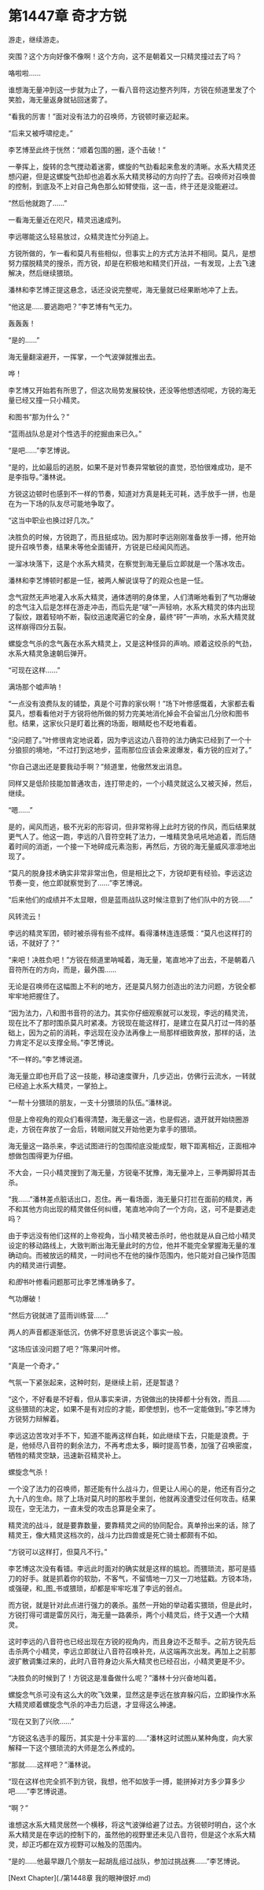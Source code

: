 # 第1447章 奇才方锐

游走，继续游走。

突围？这个方向好像不像啊！这个方向，这不是朝着又一只精灵撞过去了吗？

咯啦啦……

谁想海无量冲到这一步就为止了，一看八音符这边整齐列阵，方锐在频道里发了个笑脸，海无量返身就钻回迷雾了。

“看我的厉害！”面对没有法力的召唤师，方锐顿时豪迈起来。

“后来又被呼啸挖走。”

李艺博至此终于恍然：“顺着包围的圈，逐个击破！”

一拳挥上，旋转的念气搅动着迷雾，螺旋的气劲看起来愈发的清晰。水系大精灵还想闪避，但是这螺旋气劲却也追着水系大精灵移动的方向拧了去。召唤师对召唤兽的控制，到底及不上对自己角色那么如臂使指，这一击，终于还是没能避过。

“然后他就跑了……”

一看海无量近在咫尺，精灵迅速成列。

李远哪能这么轻易放过，众精灵连忙分列追上。

方锐所做的，乍一看和莫凡有些相似，但事实上的方式方法并不相同。莫凡，是想努力摆脱精灵的搜杀，而方锐，却是在积极地和精灵们开战，一有发现，上去飞速解决，然后继续猥琐。

潘林和李艺博正提这悬念，话还没说完整呢，海无量就已经果断地冲了上去。

“他这是……要逃跑吧？”李艺博有气无力。

轰轰轰！

“是的……”

海无量翻滚避开，一挥掌，一个气波弹就推出去。

哗！

李艺博又开始若有所思了，但这次局势发展较快，还没等他想透彻呢，方锐的海无量已经又撞一只小精灵。

和图书“那为什么？”

“蓝雨战队总是对个性选手的挖掘由来已久。”

“是吧……”李艺博说。

“是的，比如最后的逃脱，如果不是对节奏异常敏锐的直觉，恐怕很难成功，是不是李指导。”潘林说。

方锐这边顿时也感到不一样的节奏，知道对方真是耗无可耗，选手放手一拼，也是在为一下场的队友尽可能地争取了。

“这当中职业也换过好几次。”

决胜负的时候，方锐跑了，而且挺成功。因为那时李远刚刚准备放手一搏，他开始提升召唤节奏，结果未等他全面铺开，方锐是已经闻风而逃。

一溜冰块落下，这是个水系大精灵，在察觉到海无量后立即就是一个落冰攻击。

潘林和李艺博顿时都是一怔，被两人解说误导了的观众也是一怔。

念气寂然无声地灌入水系大精灵，通体透明的身体里，人们清晰地看到了气功爆破的念气注入后是怎样在游走冲击，而后先是“啵”一声轻响，水系大精灵的体内出现了裂纹，跟着轻响不断，裂纹迅速爬遍它的全身，最终“砰”一声响，水系大精灵就这样崩得四分五裂。

螺旋念气杀的念气轰在水系大精灵上，又是这种怪异的声响。顺着这绞杀的气劲，水系大精灵急速朝后弹开。

“可现在这样……”

满场那个嘘声呐！

“一点没有浪费队友的铺垫，真是个可靠的家伙啊！”场下叶修感慨着，大家都去看莫凡，想看看他对于方锐将他所做的努力完美地消化掉会不会留出几分欣和图书慰。结果，这家伙只是盯着比赛的场面，眼睛眨也不眨地看着。

“没问题了。”叶修很肯定地说着，因为李远这边八音符的法力确实已经到了一个十分狼狈的境地，“不过打到这地步，蓝雨那位应该会来波爆发，看方锐的应对了。”

“你自己退出还是要我动手啊？”频道里，他傲然发出消息。

同样又是低阶技能加普通攻击，连打带走的，一个小精灵就这么又被灭掉，然后，继续。

“嗯……”

是的，闻风而逃，极不光彩的形容词，但非常称得上此时方锐的作风，而后结果就更气人了。他这一跑，李远的八音符空耗了法力，一堆精灵急吼吼地追着，而后随着时间的消逝，一个接一下地碎成元素泡影，再然后，方锐的海无量威风凛凛地出现了。

“莫凡的脱身技术确实非常非常出色，但是相比之下，方锐却更有经验。李远这边节奏一变，他立即就察觉到了……”李艺博说。

“后来他们的成绩并不太显眼，但是蓝雨战队这时候注意到了他们队中的方锐……”

风转流云！

李远的精灵军团，顿时被杀得有些不成样。看得潘林连连感慨：“莫凡也这样打的话，不就好了？”

“来吧！决胜负吧！”方锐在频道里呐喊着，海无量，笔直地冲了出去，不是朝着八音符所在的方向，而是，最外围……

无论是召唤师在这幅图上不利的地方，还是莫凡努力创造出的法力问题，方锐全都牢牢地把握住了。

“因为法力，八和图书音符的法力。其实你仔细观察就可以发现，李远的精灵流，现在比不了那时围杀莫凡时紧凑。方锐现在能这样打，是建立在莫凡打过一阵的基础上，因为之前的消耗，李远现在没办法再像上一局那样细致奔放，那样的话，法力肯定不足以支撑全局。”李艺博说。

“不一样的。”李艺博说道。

海无量立即也开启了这一技能，移动速度骤升，几步迈出，仿佛行云流水，一转就已经追上水系大精灵，一掌拍上。

“一帮十分猥琐的朋友，一支十分猥琐的队伍。”潘林说。

但是上帝视角的观众们看得清楚，海无量这一逃，也是假逃，退开就开始绕圈游走，方锐在奔放了一会后，转眼间就又开始他更为拿手的猥琐。

海无量这一路杀来，李远试图进行的包围彻底没能成型，眼下距离相近，正面相冲想做包围得更为仔细。

不大会，一只小精灵搜到了海无量，方锐毫不犹豫，海无量冲上，三拳两脚将其击杀。

“我……”潘林差点脏话出口，忍住。再一看场面，海无量只打拦在面前的精灵，再不和其他方向出现的精灵做任何纠缠，笔直地冲向了一个方向，这，可不是要逃走吗？

由于李远没有他们这样的上帝视角，当小精灵被击杀时，他也就是从自己给小精灵设定的移动路线上，大致判断出海无量此时的方位，他并不能完全掌握海无量的准确动向。而被放远的精灵，一时间也不在他的操作范围内，他只能对自己操作范围内的精灵进行调整。

和*图*书叶修看问题那可比李艺博准确多了。

气功爆破！

“然后方锐就进了蓝雨训练营……”

两人的声音都逐渐低沉，仿佛不好意思诉说这个事实一般。

“这场应该没问题了吧？”陈果问叶修。

“真是一个奇才。”

气氛一下紧张起来，这种时刻，是继续上前，还是暂退？

“这个，不好看是不好看，但从事实来讲，方锐做出的抉择都十分有效，而且……这些猥琐的决定，如果不是有对应的才能，即使想到，也不一定能做到。”李艺博为方锐努力辩解着。

李远这边苦攻对手不下，知道不能再这样白耗，如此继续下去，只能是浪费。于是，他倾尽八音符的剩余法力，不再考虑太多，瞬时提高节奏，加强了召唤密度，牺牲的精灵空缺，迅速新召精灵补上。

螺旋念气杀！

一个没了法力的召唤师，那还能有什么战斗力，但更让人闹心的是，他还有百分之九十八的生命。除了上场对莫凡时的那枚手里剑，他就再没遭受过任何攻击。结果现在，空无法力，一直未受的攻击总算是全来了。

精灵流的战斗，就是要靠数量，要靠精灵之间的协同配合。真单拎出来的话，除了精灵王，像大精灵这档次的，战斗力比四兽或是死亡骑士都颇有不如。

“方锐可以这样打，但莫凡不行。”

李艺博这次没有看错。李远此时面对的确实就是这样的尴尬。而猥琐流，那可是插刀的好手。就是抓着你的软肋，不客气，不留情地一刀又一刀地猛戳。方锐本场，或强硬，和_图_书或猥琐，却都是牢牢吃准了李远的弱点。

而方锐，就是针对此点进行强力的袭杀。虽然一开始的举动着实猥琐，但是此时，方锐打得可谓是雷厉风行，海无量一路袭杀，两个小精灵后，终于又遇一个大精灵。

这时李远的八音符也已经出现在方锐的视角内，而且身边不乏帮手。之前方锐先后击杀两个小精灵，李远立即就让八音符召唤补充，从这端再次出发。再加上之前那波扩散调集过来的，此时八音符身边火系大精灵也已经召出，小精灵更是不少。

“决胜负的时候到了！方锐这是准备做什么呢？”潘林十分兴奋地叫着。

螺旋念气杀可没有这么大的吹飞效果，显然这是李远在放弃躲闪后，立即操作水系大精灵顺着螺旋念气杀的冲击力后退，才显得这么神速。

“现在又到了兴欣……”

“方锐这名选手的履历，其实是十分丰富的……”潘林这时试图从某种角度，向大家解释一下这个猥琐流的大师是怎么养成的。

“那就……这样吧？”潘林说。

“现在这样也完全抓不到方锐，我想，他不如放手一搏，能拼掉对方多少算多少吧……”李艺博说道。

“啊？”

谁想这水系大精灵居然一个横移，将这气波弹给避了过去。方锐顿时明白，这个水系大精灵是在李远的控制下的，虽然他的视野里还未见八音符，但是这个水系大精灵，却正巧都在双方视野可以触及的范围内。

“是的……他最早跟几个朋友一起胡乱组过战队，参加过挑战赛……”李艺博说。



[Next Chapter](./第1448章 我的眼神很好.md)
